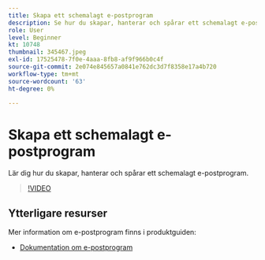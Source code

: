 ```yaml
---
title: Skapa ett schemalagt e-postprogram
description: Se hur du skapar, hanterar och spårar ett schemalagt e-postprogram.
role: User
level: Beginner
kt: 10748
thumbnail: 345467.jpeg
exl-id: 17525478-7f0e-4aaa-8fb8-af9f966b0c4f
source-git-commit: 2e074e845657a0841e762dc3d7f8358e17a4b720
workflow-type: tm+mt
source-wordcount: '63'
ht-degree: 0%

---
```


# Skapa ett schemalagt e-postprogram

Lär dig hur du skapar, hanterar och spårar ett schemalagt e-postprogram.

>[!VIDEO](https://video.tv.adobe.com/v/345467/?quality=12&learn=on)

## Ytterligare resurser

Mer information om e-postprogram finns i produktguiden:

* [Dokumentation om e-postprogram](https://experienceleague.adobe.com/docs/marketo/using/product-docs/email-marketing/email-programs/creating-an-email-program/understanding-email-programs.html?lang=en)
